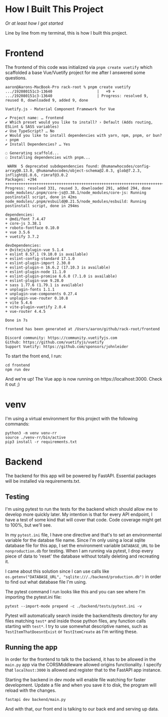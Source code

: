 # How I Built This Project
*Or at least how I got started*

Line by line from my terminal, this is how I built this project.

# Frontend

The frontend of this code was initialized via `pnpm create vuetify` which scaffolded a base Vue/Vuetify project for me after I answered some questions.

```
aaron@Aarons-MacBook-Pro rack-root % pnpm create vuetify
.../192080151c3-13640                    |   +9 +
.../192080151c3-13640                    | Progress: resolved 9, reused 0, downloaded 9, added 9, done

Vuetify.js - Material Component Framework for Vue

✔ Project name: … frontend
✔ Which preset would you like to install? › Default (Adds routing, ESLint & SASS variables)
✔ Use TypeScript? … No
✔ Would you like to install dependencies with yarn, npm, pnpm, or bun? › pnpm
✔ Install Dependencies? … Yes

◌ Generating scaffold...
◌ Installing dependencies with pnpm...

 WARN  5 deprecated subdependencies found: @humanwhocodes/config-array@0.13.0, @humanwhocodes/object-schema@2.0.3, glob@7.2.3, inflight@1.0.6, rimraf@3.0.2
Packages: +294
++++++++++++++++++++++++++++++++++++++++++++++++++++++++++++++++++++++++++++++++++++++++++++++++++++++++++++++++++++++++++++++++++++++++++++++++++++++++++++++++++++++++++++++++++++++++++++++++++++++++++++++++++++++++++++++++++++++
Progress: resolved 331, reused 3, downloaded 291, added 294, done
node_modules/.pnpm/core-js@3.38.1/node_modules/core-js: Running postinstall script, done in 42ms
node_modules/.pnpm/esbuild@0.21.5/node_modules/esbuild: Running postinstall script, done in 294ms

dependencies:
+ @mdi/font 7.4.47
+ core-js 3.38.1
+ roboto-fontface 0.10.0
+ vue 3.5.6
+ vuetify 3.7.2

devDependencies:
+ @vitejs/plugin-vue 5.1.4
+ eslint 8.57.1 (9.10.0 is available)
+ eslint-config-standard 17.1.0
+ eslint-plugin-import 2.30.0
+ eslint-plugin-n 16.6.2 (17.10.3 is available)
+ eslint-plugin-node 11.1.0
+ eslint-plugin-promise 6.6.0 (7.1.0 is available)
+ eslint-plugin-vue 9.28.0
+ sass 1.77.6 (1.79.1 is available)
+ unplugin-fonts 1.1.1
+ unplugin-vue-components 0.27.4
+ unplugin-vue-router 0.10.8
+ vite 5.4.6
+ vite-plugin-vuetify 2.0.4
+ vue-router 4.4.5

Done in 7s

frontend has been generated at /Users/aaron/github/rack-root/frontend

Discord community: https://community.vuetifyjs.com
Github: https://github.com/vuetifyjs/vuetify
Support Vuetify: https://github.com/sponsors/johnleider
```

To start the front end, I run:

```
cd frontend
npm run dev
```

And we're up! The Vue app is now running on https://localhost:3000. Check it out ;)

# venv

I'm using a virtual environment for this project with the following commands:

```
python3 -m venv venv-rr
source ./venv-rr/bin/active
pip3 install -r requirements.txt
```

# Backend

The backend for this app will be powered by FastAPI. Essential packages will be installed via requirements.txt.

## Testing
I'm using pytest to run the tests for the backend which should allow me to develop more quickly later. My intention is that for every API endpoint, I have a test of some kind that will cover that code. Code coverage might get to 100%, but we'll see.

In my `pytest.ini` file, I have one directive and that's to set an environmental variable for the databse file name. Since I'm only using a local sqlite database file for this app, I set the environment variable `DATABASE_URL` to be `nonproduction.db` for testing. When I am running via pytest, I drop every piece of data to 'reset' the database without totally deleting and recreating it.

I came about this solution since I can use calls like `os.getenv("DATABASE_URL", "sqlite:///./backend/production.db")` in order to find out what database file I'm using.

The pytest command I run looks like this and you can see where I'm importing the pytest.ini file:

```
pytest --import-mode prepend -c ./backend/tests/pytest.ini -v
```

Pytest will automatically search inside the backend/tests directory for any files matching `test*` and inside those python files, any function calls starting with `test*`. I try to use somewhat descriptive names, such as `TestItemThatDoesntExist` or `TestItemCreate` as I'm writing these.

## Running the app
In order for the frontend to talk to the backend, it has to be allowed in the `main.py` app via the CORSMiddleware allowed origins functionality. I specify that `localhost:3000` is allowed and register that to the FastAPI app instance.

Starting the backend in dev mode will enable file watching for faster development. Update a file and when you save it to disk, the program will reload with the changes.

```
fastapi dev backend/main.py
```

And with that, our front end is talking to our back end and serving up data.
